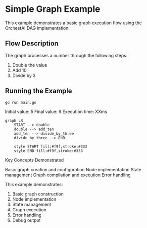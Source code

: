 # Simple Graph Example

This example demonstrates a basic graph execution flow using the OrchestAI DAG implementation.

## Flow Description

The graph processes a number through the following steps:
1. Double the value
2. Add 10
3. Divide by 3

## Running the Example

```bash
go run main.go
```

Initial value: 5
Final value: 6
Execution time: XXms


```angular2html
graph LR
    START --> double
    double --> add_ten
    add_ten --> divide_by_three
    divide_by_three --> END

    style START fill:#f9f,stroke:#333
    style END fill:#f9f,stroke:#333
```


Key Concepts Demonstrated

Basic graph creation and configuration
Node implementation
State management
Graph compilation and execution
Error handling


This example demonstrates:

1. Basic graph construction
2. Node implementation
3. State management
4. Graph execution
5. Error handling
6. Debug output
